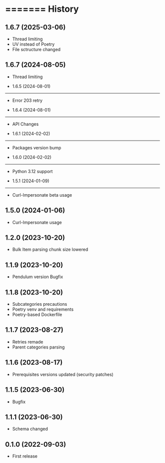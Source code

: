 =======
History
=======


1.6.7 (2025-03-06)
------------------

* Thread limiting
* UV instead of Poetry
* File sctructure changed


1.6.7 (2024-08-05)
------------------

* Thread limiting


* 1.6.5 (2024-08-01)
------------------

* Error 203 retry


* 1.6.4 (2024-08-01)
------------------

* API Changes


* 1.6.1 (2024-02-02)
------------------

* Packages version bump


* 1.6.0 (2024-02-02)
------------------

* Python 3.12 support


* 1.5.1 (2024-01-09)
------------------

* Curl-Impersonate beta usage


1.5.0 (2024-01-06)
------------------

* Curl-Impersonate usage


1.2.0 (2023-10-20)
------------------

* Bulk Item parsing chunk size lowered


1.1.9 (2023-10-20)
------------------

* Pendulum version Bugfix


1.1.8 (2023-10-20)
------------------

* Subcategories precautions
* Poetry venv and requirements
* Poetry-based Dockerfile


1.1.7 (2023-08-27)
------------------

* Retries remade
* Parent categories parsing


1.1.6 (2023-08-17)
------------------

* Prerequisites versions updated (security patches)

1.1.5 (2023-06-30)
------------------

* Bugfix


1.1.1 (2023-06-30)
------------------

* Schema changed


0.1.0 (2022-09-03)
------------------

* First release
